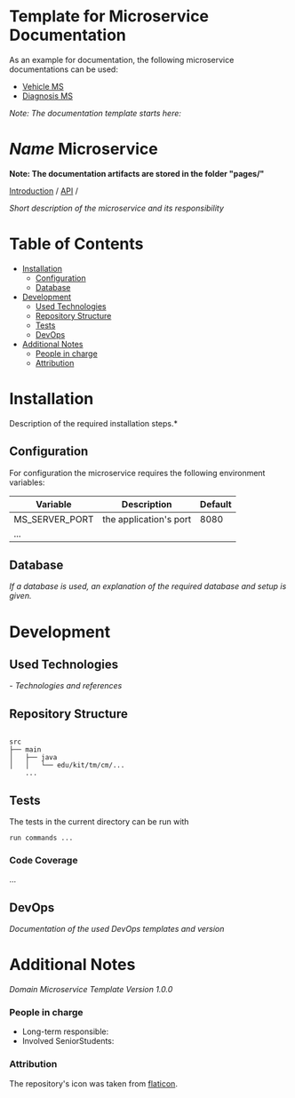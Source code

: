 # Template for Microservice Documentation
As an example for documentation, the following microservice documentations can be used:
- [Vehicle MS](https://git.scc.kit.edu/cm-tm/cm-team/2-2.connectedcar/microservices/msvehicle)
- [Diagnosis MS](https://git.scc.kit.edu/cm-tm/cm-team/2-2.connectedcar/microservices/msdiagnosis)

*Note: The documentation template starts here:*

# *Name* Microservice

**Note: The documentation artifacts are stored in the folder "pages/"**

[Introduction](./pages/introduction.md) /
[API](./pages/api.md) /


*Short description of the  microservice and its responsibility*

# Table of Contents
* [Installation](#Installation)
    * [Configuration](#Configuration)
    * [Database](#Database)
* [Development](#development)
    * [Used Technologies](#used-technologies)
    * [Repository Structure](#repository-structure)
    * [Tests](#tests)
    * [DevOps](#DevOps)
* [Additional Notes](#additional-notes)
    * [People in charge](#people-in-charge)
    * [Attribution](#attribution)

# Installation

Description of the required installation steps.*

## Configuration
For configuration the microservice requires the following environment variables:

| Variable       | Description            | Default |
| -------------- | ---------------------- | ------- |
| MS_SERVER_PORT | the application's port | 8080    |
| ...            |                        |         |

## Database

*If a database is used, an explanation of the required database and setup is given.*


# Development

## Used Technologies

*- Technologies and references*

## Repository Structure
```

src
├── main
│   ├── java
│   │   └── edu/kit/tm/cm/...
    ...
```

## Tests
The tests in the current directory can be run with
```
run commands ...
```
### Code Coverage

...

## DevOps

*Documentation of the used DevOps templates and version*



# Additional Notes

*Domain Microservice Template Version 1.0.0*

### People in charge
- Long-term responsible: 
- Involved SeniorStudents: 

### Attribution

The repository's icon was taken from [flaticon](https://www.flaticon.com/free-icon/health-report_2928179).
